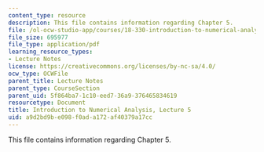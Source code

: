 ```yaml
---
content_type: resource
description: This file contains information regarding Chapter 5.
file: /ol-ocw-studio-app/courses/18-330-introduction-to-numerical-analysis-spring-2012/a9d2bd9be098f0ada172af40379a17cc_MIT18_330S12_Chapter5.pdf
file_size: 695977
file_type: application/pdf
learning_resource_types:
- Lecture Notes
license: https://creativecommons.org/licenses/by-nc-sa/4.0/
ocw_type: OCWFile
parent_title: Lecture Notes
parent_type: CourseSection
parent_uid: 5f864ba7-1c10-eed7-36a9-376465834619
resourcetype: Document
title: Introduction to Numerical Analysis, Lecture 5
uid: a9d2bd9b-e098-f0ad-a172-af40379a17cc
---
```

This file contains information regarding Chapter 5.